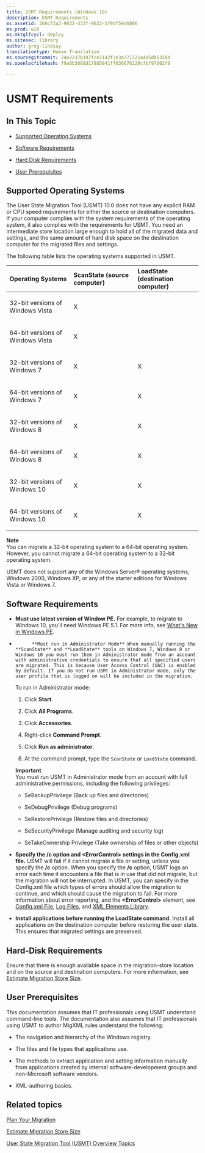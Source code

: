 ```yaml
---
title: USMT Requirements (Windows 10)
description: USMT Requirements
ms.assetid: 2b0cf3a3-9032-433f-9622-1f9df59d6806
ms.prod: w10
ms.mktglfcycl: deploy
ms.sitesec: library
author: greg-lindsay
translationtype: Human Translation
ms.sourcegitcommit: 24e2237b197fce2142f3e3e271321a4d5db6328d
ms.openlocfilehash: f9a0b3088d17885841ff036676220cfbf97002f9

---
```


# USMT Requirements


## In This Topic


-   [Supported Operating Systems](#bkmk-1)

-   [Software Requirements](#bkmk-2)

-   [Hard Disk Requirements](#bkmk-3)

-   [User Prerequisites](#bkmk-userprereqs)

## <a href="" id="bkmk-1"></a>Supported Operating Systems


The User State Migration Tool (USMT) 10.0 does not have any explicit RAM or CPU speed requirements for either the source or destination computers. If your computer complies with the system requirements of the operating system, it also complies with the requirements for USMT. You need an intermediate store location large enough to hold all of the migrated data and settings, and the same amount of hard disk space on the destination computer for the migrated files and settings.

The following table lists the operating systems supported in USMT.

<table>
<colgroup>
<col width="33%" />
<col width="33%" />
<col width="33%" />
</colgroup>
<thead>
<tr class="header">
<th align="left">Operating Systems</th>
<th align="left">ScanState (source computer)</th>
<th align="left">LoadState (destination computer)</th>
</tr>
</thead>
<tbody>
<tr class="odd">
<td align="left"><p>32-bit versions of Windows Vista</p></td>
<td align="left"><p>X</p></td>
<td align="left"><p></p></td>
</tr>
<tr class="even">
<td align="left"><p>64-bit versions of Windows Vista</p></td>
<td align="left"><p>X</p></td>
<td align="left"><p></p></td>
</tr>
<tr class="odd">
<td align="left"><p>32-bit versions of Windows 7</p></td>
<td align="left"><p>X</p></td>
<td align="left"><p>X</p></td>
</tr>
<tr class="even">
<td align="left"><p>64-bit versions of Windows 7</p></td>
<td align="left"><p>X</p></td>
<td align="left"><p>X</p></td>
</tr>
<tr class="odd">
<td align="left"><p>32-bit versions of Windows 8</p></td>
<td align="left"><p>X</p></td>
<td align="left"><p>X</p></td>
</tr>
<tr class="even">
<td align="left"><p>64-bit versions of Windows 8</p></td>
<td align="left"><p>X</p></td>
<td align="left"><p>X</p></td>
</tr>
<tr class="odd">
<td align="left"><p>32-bit versions of Windows 10</p></td>
<td align="left"><p>X</p></td>
<td align="left"><p>X</p></td>
</tr>
<tr class="even">
<td align="left"><p>64-bit versions of Windows 10</p></td>
<td align="left"><p>X</p></td>
<td align="left"><p>X</p></td>
</tr>
</tbody>
</table>

 

**Note**  
You can migrate a 32-bit operating system to a 64-bit operating system. However, you cannot migrate a 64-bit operating system to a 32-bit operating system.

USMT does not support any of the Windows Server® operating systems, Windows 2000, Windows XP, or any of the starter editions for Windows Vista or Windows 7.

 

## <a href="" id="bkmk-2"></a>Software Requirements


-   **Must use latest version of Window PE.** For example, to migrate to Windows 10, you'll need Windows PE 5.1. For more info, see [What's New in Windows PE](http://msdn.microsoft.com/library/windows/hardware/dn938350.aspx).

-   
            **Must run in Administrator Mode** When manually running the **ScanState** and **LoadState** tools on Windows 7, Windows 8 or Windows 10 you must run them in Administrator mode from an account with administrative credentials to ensure that all specified users are migrated. This is because User Access Control (UAC) is enabled by default. If you do not run USMT in Administrator mode, only the user profile that is logged on will be included in the migration.

    To run in Administrator mode:

    1.  Click **Start**.

    2.  Click **All Programs**.

    3.  Click **Accessories**.

    4.  Right-click **Command Prompt**.

    5.  Click **Run as administrator**.

    6.  At the command prompt, type the `ScanState` or `LoadState` command.

    **Important**  
    You must run USMT in Administrator mode from an account with full administrative permissions, including the following privileges:

    -   SeBackupPrivilege (Back up files and directories)

    -   SeDebugPrivilege (Debug programs)

    -   SeRestorePrivilege (Restore files and directories)

    -   SeSecurityPrivilege (Manage auditing and security log)

    -   SeTakeOwnership Privilege (Take ownership of files or other objects)

     

-   **Specify the /c option and &lt;ErrorControl&gt; settings in the Config.xml file.** USMT will fail if it cannot migrate a file or setting, unless you specify the **/c** option. When you specify the **/c** option, USMT logs an error each time it encounters a file that is in use that did not migrate, but the migration will not be interrupted. In USMT, you can specify in the Config.xml file which types of errors should allow the migration to continue, and which should cause the migration to fail. For more information about error reporting, and the **&lt;ErrorControl&gt;** element, see [Config.xml File](usmt-configxml-file.md), [Log Files](usmt-log-files.md), and [XML Elements Library](usmt-xml-elements-library.md).

-   **Install applications before running the LoadState command.** Install all applications on the destination computer before restoring the user state. This ensures that migrated settings are preserved.

## <a href="" id="bkmk-3"></a>Hard-Disk Requirements


Ensure that there is enough available space in the migration-store location and on the source and destination computers. For more information, see [Estimate Migration Store Size](usmt-estimate-migration-store-size.md).

## <a href="" id="bkmk-userprereqs"></a>User Prerequisites


This documentation assumes that IT professionals using USMT understand command-line tools. The documentation also assumes that IT professionals using USMT to author MigXML rules understand the following:

-   The navigation and hierarchy of the Windows registry.

-   The files and file types that applications use.

-   The methods to extract application and setting information manually from applications created by internal software-development groups and non-Microsoft software vendors.

-   XML-authoring basics.

## Related topics


[Plan Your Migration](usmt-plan-your-migration.md)

[Estimate Migration Store Size](usmt-estimate-migration-store-size.md)

[User State Migration Tool (USMT) Overview Topics](usmt-topics.md)

 

 








<!--HONumber=Jun16_HO4-->


